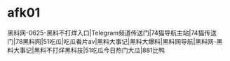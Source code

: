 # afk01
黑料网-0625-黑料不打烊入口|Telegram频道传送门|74猫导航主站|74猫传送门|78黑料网|51吃瓜|吃瓜看片av|黑料大事记|黑料大爆料|黑料网导航|黑料网-黑料大事记|黑料不打烊黑科技|51吃瓜今日热门大瓜|881比鸭
